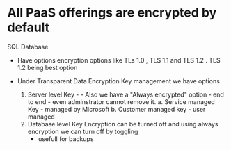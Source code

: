 # All PaaS offerings are encrypted by default

SQL Database
 - Have options encryption options like TLs 1.0 , TLS 1.1 and TLS 1.2 . TLS 1.2 being best option
 - Under Transparent Data Encryption Key management we have options

   1. Server level Key - - Also we have a "Always encrypted" option - end to end - even adminstrator cannot remove it.
        a. Service managed Key - managed by Microsoft
        b. Customer managed key - user managed
   2. Database level Key
        Encryption can be turned off and using always encryption we can turn off by toggling
        - usefull for backups

